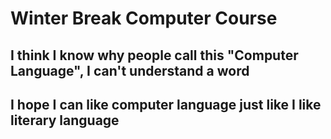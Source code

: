 # Winter Break Computer Course
## I think I know why people call this "Computer Language", I can't understand a word
## I hope I can like computer language just like I like literary language

